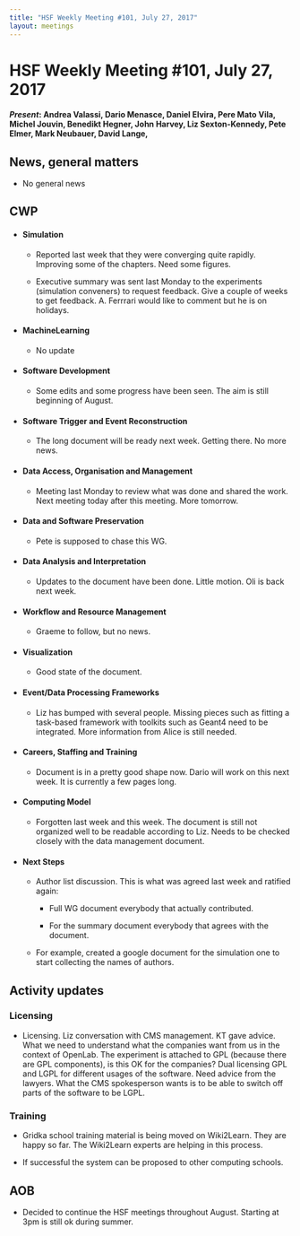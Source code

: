 ```yaml
---
title: "HSF Weekly Meeting #101, July 27, 2017"
layout: meetings
---
```


# HSF Weekly Meeting #101, July 27, 2017

#### _Present_: Andrea Valassi, Dario Menasce, Daniel Elvira, Pere Mato Vila, Michel Jouvin, Benedikt Hegner, John Harvey, Liz Sexton-Kennedy, Pete Elmer, Mark Neubauer, David Lange,

## News, general matters

- No general news

## CWP

- #### Simulation

  - Reported last week that they were converging quite rapidly. Improving some
    of the chapters. Need some figures.

  - Executive summary was sent last Monday to the experiments (simulation
    conveners) to request feedback. Give a couple of weeks to get feedback. A.
    Ferrrari would like to comment but he is on holidays.

- #### MachineLearning

  - No update

- #### Software Development

  - Some edits and some progress have been seen. The aim is still beginning of
    August.

- #### Software Trigger and Event Reconstruction

  - The long document will be ready next week. Getting there. No more news.

- #### Data Access, Organisation and Management

  - Meeting last Monday to review what was done and shared the work. Next
    meeting today after this meeting. More tomorrow.

- #### Data and Software Preservation

  - Pete is supposed to chase this WG.

- #### Data Analysis and Interpretation

  - Updates to the document have been done. Little motion. Oli is back next
    week.

- #### Workflow and Resource Management

  - Graeme to follow, but no news.

- #### Visualization

  - Good state of the document.

- #### Event/Data Processing Frameworks

  - Liz has bumped with several people. Missing pieces such as fitting a
    task-based framework with toolkits such as Geant4 need to be integrated.
    More information from Alice is still needed.

- #### Careers, Staffing and Training

  - Document is in a pretty good shape now. Dario will work on this next week.
    It is currently a few pages long.

- #### Computing Model

  - Forgotten last week and this week. The document is still not organized well
    to be readable according to Liz. Needs to be checked closely with the data
    management document.

- #### Next Steps

  - Author list discussion. This is what was agreed last week and ratified
    again:

    - Full WG document everybody that actually contributed.

    - For the summary document everybody that agrees with the document.

  - For example, created a google document for the simulation one to start
    collecting the names of authors.

## Activity updates

### Licensing

- Licensing. Liz conversation with CMS management. KT gave advice. What we need
  to understand what the companies want from us in the context of OpenLab. The
  experiment is attached to GPL (because there are GPL components), is this OK
  for the companies? Dual licensing GPL and LGPL for different usages of the
  software. Need advice from the lawyers. What the CMS spokesperson wants is to
  be able to switch off parts of the software to be LGPL.

### Training

- Gridka school training material is being moved on Wiki2Learn. They are happy
  so far. The Wiki2Learn experts are helping in this process.

- If successful the system can be proposed to other computing schools.

## AOB

- Decided to continue the HSF meetings throughout August. Starting at 3pm is
  still ok during summer.
